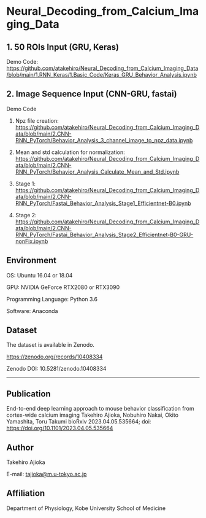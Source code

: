 # Neural_Decoding_from_Calcium_Imaging_Data


## 1. 50 ROIs Input (GRU, Keras)

Demo Code: https://github.com/atakehiro/Neural_Decoding_from_Calcium_Imaging_Data/blob/main/1.RNN_Keras/1.Basic_Code/Keras_GRU_Behavior_Analysis.ipynb

## 2. Image Sequence Input (CNN-GRU, fastai)

Demo Code

1. Npz file creation: https://github.com/atakehiro/Neural_Decoding_from_Calcium_Imaging_Data/blob/main/2.CNN-RNN_PyTorch/Behavior_Analysis_3_channel_image_to_npz_data.ipynb

2. Mean and std calculation for normalization: https://github.com/atakehiro/Neural_Decoding_from_Calcium_Imaging_Data/blob/main/2.CNN-RNN_PyTorch/Behavior_Analysis_Calculate_Mean_and_Std.ipynb

3. Stage 1: https://github.com/atakehiro/Neural_Decoding_from_Calcium_Imaging_Data/blob/main/2.CNN-RNN_PyTorch/Fastai_Behavior_Analysis_Stage1_Efficientnet-B0.ipynb

4. Stage 2: https://github.com/atakehiro/Neural_Decoding_from_Calcium_Imaging_Data/blob/main/2.CNN-RNN_PyTorch/Fastai_Behavior_Analysis_Stage2_Efficientnet-B0-GRU-nonFix.ipynb

## Environment

OS: Ubuntu 16.04 or 18.04

GPU: NVIDIA GeForce RTX2080 or RTX3090

Programming Language: Python 3.6

Software: Anaconda

## Dataset

The dataset is available in Zenodo.

https://zenodo.org/records/10408334

Zenodo DOI: 10.5281/zenodo.10408334

___

## Publication

End-to-end deep learning approach to mouse behavior classification from cortex-wide calcium imaging
Takehiro Ajioka, Nobuhiro Nakai, Okito Yamashita, Toru Takumi
bioRxiv 2023.04.05.535664; doi: https://doi.org/10.1101/2023.04.05.535664

## Author
Takehiro Ajioka

E-mail: tajioka@m.u-tokyo.ac.jp

## Affiliation

Department of Physiology, Kobe University School of Medicine

